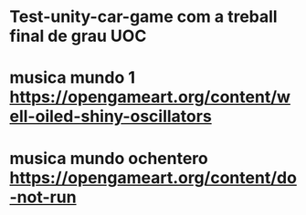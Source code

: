 # Test-unity-car-game com a treball final de grau UOC


# musica mundo 1 https://opengameart.org/content/well-oiled-shiny-oscillators
# musica mundo ochentero https://opengameart.org/content/do-not-run 
